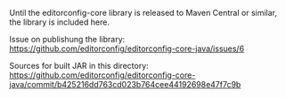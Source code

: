 Until the editorconfig-core library is released to Maven Central or similar,
the library is included here.

Issue on publishung the library:
https://github.com/editorconfig/editorconfig-core-java/issues/6

Sources for built JAR in this directory:
https://github.com/editorconfig/editorconfig-core-java/commit/b425216dd763cd023b764cee44192698e47f7c9b
